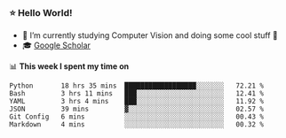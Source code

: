 ### ⭐️ Hello World!

<!--
**hologerry/hologerry** is a ✨ _special_ ✨ repository because its `README.md` (this file) appears on your GitHub profile.

Here are some ideas to get you started:

- 🔭 I’m currently working and studying on Computer Vision
- 🌱 I’m currently learning at Peking University
- 💬 Ask me about 
- 📫 How to reach me: E-mail
- 😄 Pronouns: he/his
- ⚡ Fun fact: Music is the Power
-->


- 🔭 I’m currently studying Computer Vision and doing some cool stuff 🤖
- 🎓 [Google Scholar](https://scholar.google.com/citations?user=3ykqW9wAAAAJ&hl=en)


📊 **This week I spent my time on**

<!--START_SECTION:waka-->

```text
Python       18 hrs 35 mins  ██████████████████░░░░░░░   72.21 %
Bash         3 hrs 11 mins   ███░░░░░░░░░░░░░░░░░░░░░░   12.41 %
YAML         3 hrs 4 mins    ███░░░░░░░░░░░░░░░░░░░░░░   11.92 %
JSON         39 mins         ▓░░░░░░░░░░░░░░░░░░░░░░░░   02.57 %
Git Config   6 mins          ░░░░░░░░░░░░░░░░░░░░░░░░░   00.43 %
Markdown     4 mins          ░░░░░░░░░░░░░░░░░░░░░░░░░   00.32 %
```

<!--END_SECTION:waka-->
